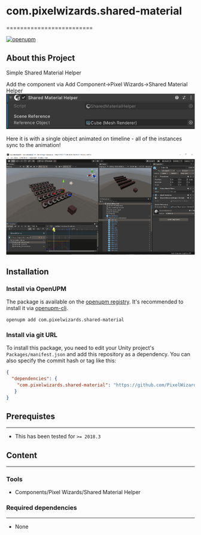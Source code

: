 # com.pixelwizards.shared-material
=========================

[![openupm](https://img.shields.io/npm/v/com.pixelwizards.shared-material?label=openupm&registry_uri=https://package.openupm.com)](https://openupm.com/packages/com.pixelwizards.shared-material/)

## About this Project

Simple Shared Material Helper

Add the component via Add Component->Pixel Wizards->Shared Material Helper
![Shared Material Helper Component](Documentation~/images/SharedMaterialHelper.png)

Here it is with a single object animated on timeline - all of the instances sync to the animation!

![Shared Material Helper Timeline](Documentation~/images/SharedMaterialTimeline.gif)

## Installation

### Install via OpenUPM

The package is available on the [openupm registry](https://openupm.com). It's recommended to install it via [openupm-cli](https://github.com/openupm/openupm-cli).

```
openupm add com.pixelwizards.shared-material
```

### Install via git URL

To install this package, you need to edit your Unity project's `Packages/manifest.json` and add this repository as a dependency. You can also specify the commit hash or tag like this:

```json
{
  "dependencies": {
    "com.pixelwizards.shared-material": "https://github.com/PixelWizards/com.pixelwizards.shared-material.git",
   }
}
```

## Prerequistes
---------------
* This has been tested for `>= 2018.3`

## Content
----------------

### Tools

* Components/Pixel Wizards/Shared Material Helper

### Required dependencies
---------------
* None 
